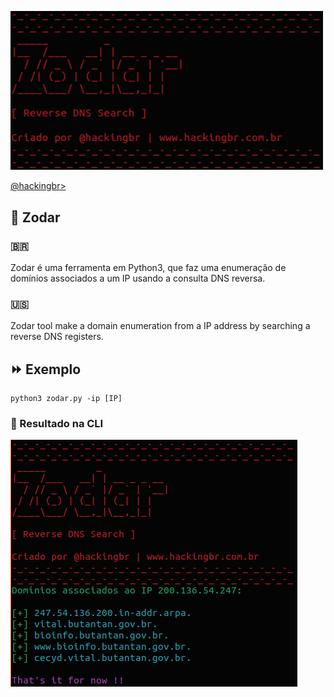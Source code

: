 <p align="left">
    <img width="500" src="zodar.png"><p></p>
    <a href="https://github.com/carineconstantino/hackingbr">@hackingbr></a>
</p>

## 👾 Zodar
### 🇧🇷
Zodar é uma ferramenta em Python3, que faz uma enumeração de domínios associados a um IP usando a consulta DNS reversa.

### 🇺🇸
Zodar tool make a domain enumeration from a IP address by searching a reverse DNS registers.


## ⏩ Exemplo
```
python3 zodar.py -ip [IP]
```
### 🎯 Resultado na CLI

<p align="left">
    <img src="resultado.png"><p></p>
</p>

#
